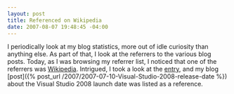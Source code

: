 ```yaml
---
layout: post
title: Referenced on Wikipedia
date: 2007-08-07 19:48:45 -04:00
---
```


I periodically look at my blog statistics, more out of idle curiosity than anything else. As part of that, I look at the referrers to the various blog posts. Today, as I was browsing my referrer list, I noticed that one of the referrers was [Wikipedia](http://www.wikipedia.org). Intrigued, I took a look at the [entry](http://en.wikipedia.org/wiki/Asp.net), and my blog [post]({% post_url /2007/2007-07-10-Visual-Studio-2008-release-date %}) about the Visual Studio 2008 launch date was listed as a reference.
